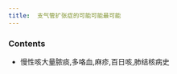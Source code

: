 ```yaml
---
title:  支气管扩张症的可能可能最可能
--- 
```


### Contents
- 慢性咳<span class="bred">大量脓痰</span>,多咯血,麻疹,百日咳,<span class="bred">肺结核病史</span>
